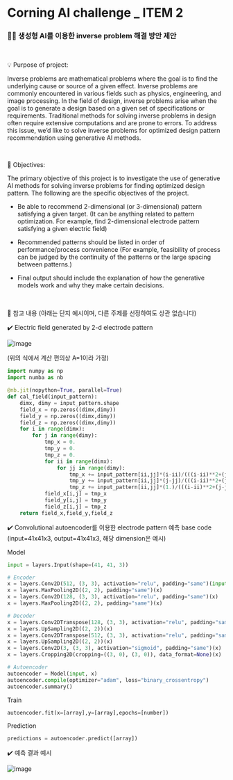 # Corning AI challenge _ ITEM 2 

### 🏴‍☠️ 생성형 AI를 이용한 inverse problem 해결 방안 제안


<br/>

💡 Purpose of project:

Inverse problems are mathematical problems where the goal is to find the underlying cause or source of a given effect. Inverse problems are commonly encountered in various fields such as physics, engineering, and image processing. In the field of design, inverse problems arise when the goal is to generate a design based on a given set of specifications or requirements. Traditional methods for solving inverse problems in design often require extensive computations and are prone to errors. To address this issue, we’d like to solve inverse problems for optimized design pattern recommendation using generative AI methods.


<br/>

🔑 Objectives:

The primary objective of this project is to investigate the use of generative AI methods for solving inverse problems for finding optimized design pattern. The following are the specific objectives of the project.


  * Be able to recommend 2-dimensional (or 3-dimensional) pattern satisfying a given target. (It can be anything related to pattern optimization. For example, find 2-dimensional electrode pattern satisfying a given electric field)


  * Recommended patterns should be listed in order of performance/process convenience (For example, feasibility of process can be judged by the continuity of the patterns or the large spacing between patterns.)


  * Final output should include the explanation of how the generative models work and why they make certain decisions.


<br/>

📖 참고 내용 (아래는 단지 예시이며, 다른 주제를 선정하여도 상관 없습니다) 

✔️ Electric field generated by 2-d electrode pattern

![image](https://github.com/CORNING-AI-CHALLENGE/item2/assets/146830948/196055c2-f172-436c-a766-71fb4bdf20ca)


(위의 식에서 계산 편의상 A=1이라 가정)
```python
import numpy as np
import numba as nb

@nb.jit(nopython=True, parallel=True)
def cal_field(input_pattern):
    dimx, dimy = input_pattern.shape 
    field_x = np.zeros((dimx,dimy))
    field_y = np.zeros((dimx,dimy))
    field_z = np.zeros((dimx,dimy))
    for i in range(dimx):
        for j in range(dimy):
            tmp_x = 0.
            tmp_y = 0.
            tmp_z = 0.
            for ii in range(dimx):
                for jj in range(dimy):
                    tmp_x += input_pattern[ii,jj]*(i-ii)/(((i-ii)**2+(j-jj)**2+1**2)**(3/2))
                    tmp_y += input_pattern[ii,jj]*(j-jj)/(((i-ii)**2+(j-jj)**2+1**2)**(3/2))
                    tmp_z += input_pattern[ii,jj]*(1.)/(((i-ii)**2+(j-jj)**2+1**2)**(3/2))
            field_x[i,j] = tmp_x
            field_y[i,j] = tmp_y
            field_z[i,j] = tmp_z
    return field_x,field_y,field_z
```


✔️ Convolutional autoencoder를 이용한 electrode pattern 예측 base code (input=41x41x3, output=41x41x3, 해당 dimension은 예시)

Model
```python
input = layers.Input(shape=(41, 41, 3))

# Encoder
x = layers.Conv2D(512, (3, 3), activation="relu", padding="same")(input)
x = layers.MaxPooling2D((2, 2), padding="same")(x)
x = layers.Conv2D(128, (3, 3), activation="relu", padding="same")(x)
x = layers.MaxPooling2D((2, 2), padding="same")(x)

# Decoder
x = layers.Conv2DTranspose(128, (3, 3), activation="relu", padding="same")(x)
x = layers.UpSampling2D((2, 2))(x)
x = layers.Conv2DTranspose(512, (3, 3), activation="relu", padding="same")(x)
x = layers.UpSampling2D((2, 2))(x)
x = layers.Conv2D(3, (3, 3), activation="sigmoid", padding="same")(x)
x = layers.Cropping2D(cropping=((3, 0), (3, 0)), data_format=None)(x)

# Autoencoder
autoencoder = Model(input, x)
autoencoder.compile(optimizer="adam", loss="binary_crossentropy")
autoencoder.summary()
```

Train
```python
autoencoder.fit(x=[array],y=[array],epochs=[number])
```

Prediction
```python
predictions = autoencoder.predict([array])
```

✔️ 예측 결과 예시 

![image](https://github.com/CORNING-AI-CHALLENGE/item2/assets/146830948/3c069f00-74e4-492e-a99d-6adb782b49cd)





